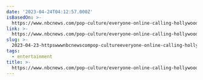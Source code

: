 ```yaml
---
date: '2023-04-24T04:12:57.000Z'
isBasedOn: >-
  https://www.nbcnews.com/pop-culture/everyone-online-calling-hollywood-men-babygirl-rcna80075
link: >-
  https://www.nbcnews.com/pop-culture/everyone-online-calling-hollywood-men-babygirl-rcna80075
slug: >-
  2023-04-23-httpswwwnbcnewscompop-cultureeveryone-online-calling-hollywood-men-babygirl-rcna80075
tags:
  - entertainment
title: >-
  https://www.nbcnews.com/pop-culture/everyone-online-calling-hollywood-men-babygirl-rcna80075
---
```

 
